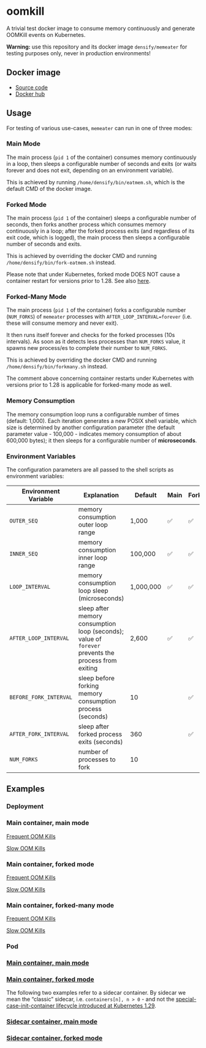 # oomkill

A trivial test docker image to consume memory continuously and generate OOMKill events on Kubernetes.

**Warning:** use this repository and its docker image `densify/memeater` for testing purposes only, never in production environments!

## Docker image

- [Source code](./memeater/)
- [Docker hub](https://hub.docker.com/r/densify/memeater)

## Usage

For testing of various use-cases, `memeater` can run in one of three modes:

### Main Mode

The main process (`pid 1` of the container) consumes memory continuously in a loop, then sleeps a configurable number of seconds and exits (or waits forever and does not exit, depending on an environment variable).

This is achieved by running `/home/densify/bin/eatmem.sh`, which is the default CMD of the docker image.

### Forked Mode

The main process (`pid 1` of the container) sleeps a configurable number of seconds, then forks another process which consumes memory continuously in a loop; after the forked process exits (and regardless of its exit code, which is logged), the main process then sleeps a configurable number of seconds and exits.

This is achieved by overriding the docker CMD and running `/home/densify/bin/fork-eatmem.sh` instead.

Please note that under Kubernetes, forked mode DOES NOT cause a container restart for versions prior to 1.28. See also [here](https://itnext.io/kubernetes-silent-pod-killer-104e7c8054d9).

### Forked-Many Mode

The main process (`pid 1` of the container) forks a configurable number (`NUM_FORKS`) of `memeater` processes with `AFTER_LOOP_INTERVAL=forever` (i.e. these will consume memory and never exit).

It then runs itself forever and checks for the forked processes (10s intervals). As soon as it detects less processes than `NUM_FORKS` value, it spawns new process/es to complete their number to `NUM_FORKS`.

This is achieved by overriding the docker CMD and running `/home/densify/bin/forkmany.sh` instead.

The comment above concerning container restarts under Kubernetes with versions prior to 1.28 is applicable for forked-many mode as well.

### Memory Consumption

The memory consumption loop runs a configurable number of times (default: 1,000). Each iteration generates a new POSIX shell variable, which size is determined by another configuration parameter (the default parameter value - 100,000 - indicates memory consumption of about 600,000 bytes); it then sleeps for a configurable number of **microseconds**.

### Environment Variables

The configuration parameters are all passed to the shell scripts as environment variables:

| Environment Variable | Explanation | Default | Main | Forked | Forked-Many |
| -------------------- | --------------------------------------------------------- | ------------- | ------------------ | ------------------ | ------------------ |
| `OUTER_SEQ`            | memory consumption outer loop range                       | 1,000         | :white_check_mark: | :white_check_mark: | :white_check_mark: |
| `INNER_SEQ`            | memory consumption inner loop range                       | 100,000       | :white_check_mark: | :white_check_mark: | :white_check_mark: |
| `LOOP_INTERVAL`  | memory consumption loop sleep (microseconds)              | 1,000,000     | :white_check_mark: | :white_check_mark: | :white_check_mark: |
| `AFTER_LOOP_INTERVAL`  | sleep after memory consumption loop (seconds);<br/>value of `forever` prevents the process from exiting | 2,600         | :white_check_mark: | :white_check_mark: | `forever` |
| `BEFORE_FORK_INTERVAL` | sleep before forking memory consumption process (seconds) | 10            |                    | :white_check_mark: | |
| `AFTER_FORK_INTERVAL`  | sleep after forked process exits (seconds)                | 360           |                    | :white_check_mark: | |
| `NUM_FORKS`  | number of processes to fork                | 10           |                    |                    | :white_check_mark: |

## Examples

### Deployment

### Main container, main mode

[Frequent OOM Kills](./examples/deployment-oom-frequent.yaml)

[Slow OOM Kills](./examples/deployment-oom-slow.yaml)

### Main container, forked mode

[Frequent OOM Kills](./examples/deployment-oom-forked-frequent.yaml)

[Slow OOM Kills](./examples/deployment-oom-forked-slow.yaml)

### Main container, forked-many mode

[Frequent OOM Kills](./examples/deployment-oom-forkedmany-frequent.yaml)

[Slow OOM Kills](./examples/deployment-oom-forkedmany-slow.yaml)

### Pod

### [Main container, main mode](./examples/pod-oom.yaml)

### [Main container, forked mode](./examples/pod-oom-forked.yaml)

The following two examples refer to a sidecar container. By sidecar we mean the “classic” sidecar, i.e. `containers[n], n > 0` - and not the [special-case-init-container lifecycle introduced at Kubernetes 1.29](https://kubernetes.io/docs/concepts/workloads/pods/sidecar-containers/).

### [Sidecar container, main mode](./examples/pod-sidecar-oom.yaml)

### [Sidecar container, forked mode](./examples/pod-sidecar-oom-forked.yaml)
